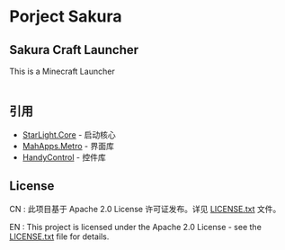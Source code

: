 # Porject Sakura<br>
## Sakura Craft Launcher<br>
This is a Minecraft Launcher<br>
<br>

## 引用
- [StarLight.Core](https://github.com/Ink-Marks-Studio/StarLight.Core) - 启动核心
- [MahApps.Metro](https://github.com/MahApps/MahApps.Metro) - 界面库
- [HandyControl](https://github.com/HandyOrg/HandyControl) - 控件库

## License
CN : 此项目基于 Apache 2.0 License 许可证发布。详见 [LICENSE.txt](LICENSE.txt) 文件。

EN : This project is licensed under the Apache 2.0 License - see the [LICENSE.txt](LICENSE.txt) file for details.
